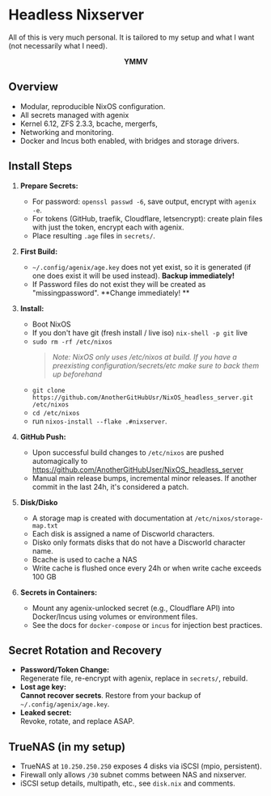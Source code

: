 # Headless Nixserver 

All of this is very much personal. It is tailored to my setup and what I want (not necessarily what I need). 
**<p align="center">YMMV</p>**

## Overview
- Modular, reproducible NixOS configuration.
- All secrets managed with agenix
- Kernel 6.12, ZFS 2.3.3, bcache, mergerfs, 
- Networking and monitoring.
- Docker and Incus both enabled, with bridges and storage drivers.

## Install Steps

1. **Prepare Secrets:**
   - For password: `openssl passwd -6`, save output, encrypt with `agenix -e`.
   - For tokens (GitHub, traefik, Cloudflare, letsencrypt): create plain files with just the token, encrypt each with agenix.
   - Place resulting `.age` files in `secrets/`.

2. **First Build:**
   - `~/.config/agenix/age.key` does not yet exist, so it is generated (if one does exist it will be used instead). **Backup immediately!**
   - If Password files do not exist they will be created as "missingpassword". **Change immediately! **

3. **Install:**
   - Boot NixOS
   - If you don't have git (fresh install / live iso) `nix-shell -p git` live
   - `sudo rm -rf /etc/nixos` 
        > *Note: NixOS only uses /etc/nixos at build. If you have a preexisting configuration/secrets/etc make sure to back them up beforehand*
   - `git clone https://github.com/AnotherGitHubUsr/NixOS_headless_server.git /etc/nixos`
   - `cd /etc/nixos`
   - run `nixos-install --flake .#nixserver`.

4. **GitHub Push:**
   - Upon successful build changes to `/etc/nixos` are pushed automagically to https://github.com/AnotherGitHubUser/NixOS_headless_server
   - Manual main release bumps, incremental minor releases. If another commit in the last 24h, it's considered a patch.

5. **Disk/Disko**
   - A storage map is created with documentation at `/etc/nixos/storage-map.txt`
   - Each disk is assigned a name of Discworld characters. 
   - Disko only formats disks that do not have a Discworld character name.
   - Bcache is used to cache a NAS
   - Write cache is flushed once every 24h or when write cache exceeds 100 GB

6. **Secrets in Containers:**
   - Mount any agenix-unlocked secret (e.g., Cloudflare API) into Docker/Incus using volumes or environment files.
   - See the docs for `docker-compose` or `incus` for injection best practices.

## Secret Rotation and Recovery

- **Password/Token Change:**  
  Regenerate file, re-encrypt with agenix, replace in `secrets/`, rebuild.
- **Lost age key:**  
  **Cannot recover secrets**. Restore from your backup of `~/.config/agenix/age.key`.
- **Leaked secret:**  
  Revoke, rotate, and replace ASAP.

## TrueNAS (in my setup)

- TrueNAS at `10.250.250.250` exposes 4 disks via iSCSI (mpio, persistent).
- Firewall only allows `/30` subnet comms between NAS and nixserver.
- iSCSI setup details, multipath, etc., see `disk.nix` and comments.
